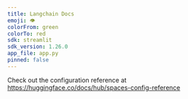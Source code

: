 ```yaml
---
title: Langchain Docs
emoji: 👁
colorFrom: green
colorTo: red
sdk: streamlit
sdk_version: 1.26.0
app_file: app.py
pinned: false
---
```


Check out the configuration reference at https://huggingface.co/docs/hub/spaces-config-reference
